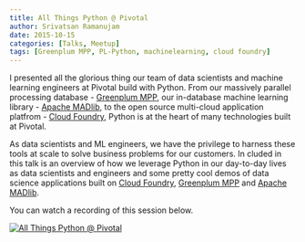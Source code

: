 ```yaml
---
title: All Things Python @ Pivotal
author: Srivatsan Ramanujam
date: 2015-10-15
categories: [Talks, Meetup]
tags: [Greenplum MPP, PL-Python, machinelearning, cloud foundry]
---
```


I presented all the glorious thing our team of data scientists and machine learning engineers at Pivotal build with Python. From our massively parallel processing database - [Greenplum MPP](https://greenplum.org/), our in-database machine learning library - [Apache MADlib](https://madlib.apache.org/), to the open source multi-cloud application platfrom - [Cloud Foundry](https://www.cloudfoundry.org/), Python is at the heart of many technologies built at Pivotal.

As data scientists and ML engineers, we have the privilege to harness these tools at scale to solve business problems for our customers. In cluded in this talk is an overview of how we leverage Python in our day-to-day lives as data scientists and engineers and some pretty cool demos of data science applications built on [Cloud Foundry](https://www.cloudfoundry.org/), [Greenplum MPP](https://greenplum.org/) and [Apache MADlib](https://madlib.apache.org/).

You can watch a recording of this session below.

[![All Things Python @ Pivotal](https://raw.githubusercontent.com/vatsan/vatsan.github.io/master/assets/img/sample/all_things_python_2015.png)](https://www.youtube.com/watch?v=dwaUl_V3Nes)
